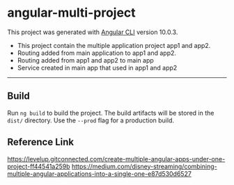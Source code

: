 # angular-multi-project

This project was generated with [Angular CLI](https://github.com/angular/angular-cli) version 10.0.3.

- This project contain the multiple application project app1 and app2.
- Routing added from main application to app1 and app2.
- Routing added from app1 and app2 to main app 
- Service created in main app that used in app1 and app2



------------


## Build

Run `ng build` to build the project. The build artifacts will be stored in the `dist/` directory. Use the `--prod` flag for a production build.


## Reference Link 


https://levelup.gitconnected.com/create-multiple-angular-apps-under-one-project-ff44541a259b
https://medium.com/disney-streaming/combining-multiple-angular-applications-into-a-single-one-e87d530d6527
